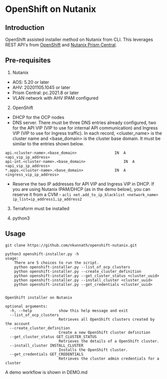 # OpenShift on Nutanix


## Introduction
 OpenShift assisted installer method on Nutanix from CLI. This leverages REST API's from [OpenShift](https://generator.swagger.io/?url=https://raw.githubusercontent.com/openshift/assisted-service/master/swagger.yaml) and [Nutanix Prism Central](https://www.nutanix.dev/reference/prism_central/v3/).


## Pre-requisites


1. Nutanix
* AOS: 5.20 or later
* AHV: 20201105.1045 or later
* Prism Central: pc.2021.8 or later
* VLAN network with AHV IPAM configured



2. OpenShift

* DHCP for the OCP nodes
* DNS server. There must be three DNS entries already configured, two for the API VIP (VIP to use for internal API communication) and Ingress VIP (VIP to use for Ingress traffic). In each record, <cluster_name> is the cluster name and <base_domain> is the cluster base domain. It must be similar to the entries shown below.

```
api.<cluster-name>.<base_domain>		         IN  A           <api_vip_ip_address>
api-int.<cluster-name>.<base_domain>		         IN  A	         <api_vip_ip_address>
*.apps.<cluster-name>.<base_domain>		         IN  A	         <ingress_vip_ip_address>
```

* Reserve the two IP addresses for API VIP and Ingress VIP in DHCP. If you are using Nutanix IPAM/DHCP (as in the demo below), you can reserve it from a CVM - `acli net.add_to_ip_blacklist <network_name> ip_list=ip_address1,ip_address2`



3. Terraform must be installed 

4. python3


## Usage

```
git clone https://github.com/nkunnath/openshift-nutanix.git
```

```
python3 openshift-installer.py -h                                                                              
usage: 
    There are 5 choices to run the script.
    python openshift-installer.py --list_of_ocp_clusters
    python openshift-installer.py --create_cluster_definition
    python openshift-installer.py --get_cluster_status <cluster_uuid>
    python openshift-installer.py --install_cluster <cluster_uuid>
    python openshift-installer.py --get_credentials <cluster_uuid>
    

OpenShift installer on Nutanix

optional arguments:
  -h, --help            show this help message and exit
  --list_of_ocp_clusters
                        Retrieves all OpenShift clusters created by the account
  --create_cluster_definition
                        Create a new OpenShift cluster definition
  --get_cluster_status GET_CLUSTER_STATUS
                        Retrieves the details of a OpenShift cluster.
  --install_cluster INSTALL_CLUSTER
                        Installs the OpenShift cluster.
  --get_credentials GET_CREDENTIALS
                        Retrieves the cluster admin credentials for a cluster

```

A demo workflow is shown in DEMO.md
